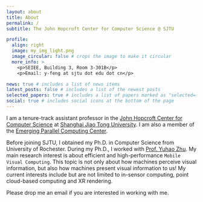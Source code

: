 ```yaml
---
layout: about
title: About
permalink: /
subtitle: The John Hopcroft Center for Computer Science @ SJTU

profile:
  align: right
  image: my_img_light.png
  image_circular: false # crops the image to make it circular
  more_info: >
    <p>SEIEE, Building 3, Room 3-301B</p>
    <p>Email: y-feng at sjtu dot edu dot cn</p>

news: true # includes a list of news items
latest_posts: false # includes a list of the newest posts
selected_papers: true # includes a list of papers marked as "selected={true}"
social: true # includes social icons at the bottom of the page
---
```


I am a tenure-track assistant professor in the [John Hopcroft Center for Computer Science](https://jhc.sjtu.edu.cn/about/overview/) at [Shanghai Jiao Tong University](https://en.sjtu.edu.cn/). I am also a member of the [Emerging Parallel Computing Center](http://epcc.sjtu.edu.cn/). 

Before joining SJTU, I obtained my Ph.D. in Computer Science from University of Rochester. During my Ph.D., I worked with [Prof. Yuhao Zhu](https://yuhaozhu.com/). My main research interest is about efficient and high-performance `Mobile Visual Computing`. This topic is not only about how machines perceive visual information, but also how machines present visual information to us! My current interests include but are not limited to in-sensor computing, point cloud-based computing and XR rendering. 

Please drop me an email if you are interested in working with me. 
